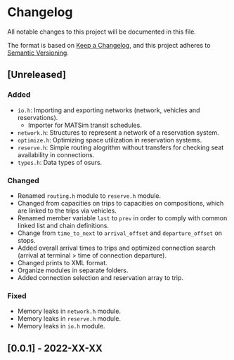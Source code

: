 # Changelog

All notable changes to this project will be documented in this file.

The format is based on [Keep a Changelog](https://keepachangelog.com/en/1.0.0/),
and this project adheres to [Semantic Versioning](https://semver.org/spec/v2.0.0.html).

## [Unreleased]

### Added

- `io.h`: Importing and exporting networks (network, vehicles and reservations).
  - Importer for MATSim transit schedules.
- `network.h`: Structures to represent a network of a reservation system.
- `optimize.h`: Optimizing space utilization in reservation systems.
- `reserve.h`: Simple routing alogrithm without transfers for checking seat availability in connections.
- `types.h`: Data types of osurs.

### Changed

- Renamed `routing.h` module to `reserve.h` module.
- Changed from capacities on trips to capacities on compositions, which are linked to the trips via vehicles.
- Renamed member variable `last` to `prev` in order to comply with common linked list and chain definitions.
- Change from `time_to_next` to `arrival_offset` and `departure_offset` on stops.
- Added overall arrival times to trips and optimized connection search (arrival at terminal > time of connection departure).
- Changed prints to XML format.
- Organize modules in separate folders.
- Added connection selection and reservation array to trip.

### Fixed

- Memory leaks in `network.h` module.
- Memory leaks in `reserve.h` module.
- Memory leaks in `io.h` module.

## [0.0.1] - 2022-XX-XX
